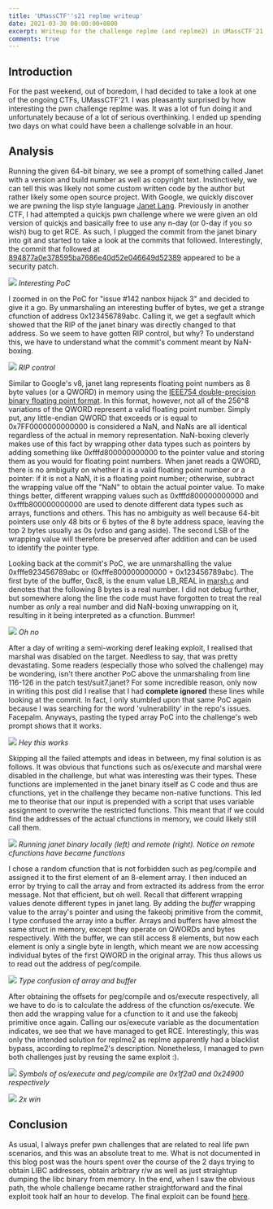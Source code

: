 ```yaml
---
title: 'UMassCTF''s21 replme writeup'
date: 2021-03-30 00:00:00+0800
excerpt: Writeup for the challenge replme (and replme2) in UMassCTF'21
comments: true
---
```

## Introduction
For the past weekend, out of boredom, I had decided to take a look at one of the ongoing CTFs, UMassCTF'21. I was pleasantly surprised by how interesting the pwn challenge replme was. It was a lot of fun doing it and unfortunately because of a lot of serious overthinking. I ended up spending two days on what could have been a challenge solvable in an hour. 

## Analysis
Running the given 64-bit binary, we see a prompt of something called Janet with a version and build number as well as copyright text. Instinctively, we can tell this was likely not some custom written code by the author but rather likely some open source project. With Google, we quickly discover we are pwning the lisp style language [Janet Lang](https://janet-lang.org). Previously in another CTF, I had attempted a quickjs pwn challenge where we were given an old version of quickjs and basically free to use any n-day (or 0-day if you so wish) bug to get RCE. As such, I plugged the commit from the janet binary into git and started to take a look at the commits that followed. Interestingly, the commit that followed at [894877a0e378595ba7686e40d52e046649d52389](https://github.com/janet-lang/janet/commit/894877a0e378595ba7686e40d52e046649d52389) appeared to be a security patch.

![](/images/6/poc.png)
*Interesting PoC*

I zoomed in on the PoC for "issue #142 nanbox hijack 3" and decided to give it a go. By unmarshaling an interesting buffer of bytes, we get a strange cfunction of address  0x123456789abc. Calling it, we get a segfault which showed that the RIP of the janet binary was directly changed to that address. So we seem to have gotten RIP control, but why? To understand this, we have to understand what the commit's comment meant by NaN-boxing.

![](/images/6/debugsegfault.png)
*RIP control*

Similar to Google's v8, janet lang represents floating point numbers as 8 byte values (or a QWORD) in memory using the [IEEE754 double-precision binary floating point format](https://en.wikipedia.org/wiki/Double-precision_floating-point_format). In this format, however, not all of the 256^8 variations of the QWORD represent a valid floating point number. Simply put, any little-endian QWORD that exceeds or is equal to 0x7FF0000000000000 is considered a NaN, and NaNs are all identical regardless of the actual in memory representation. NaN-boxing cleverly makes use of this fact by wrapping other data types such as pointers by adding something like 0xfffd800000000000 to the pointer value and storing them as you would for floating point numbers. When janet reads a QWORD, there is no ambiguity on whether it is a valid floating point number or a pointer: if it is not a NaN, it is a floating point number; otherwise, subtract the wrapping value off the "NaN" to obtain the actual pointer value. To make things better, different wrapping values such as 0xfffd800000000000 and 0xfffb800000000000 are used to denote different data types such as arrays, functions and others. This has no ambiguity as well because 64-bit pointers use only 48 bits or 6 bytes of the 8 byte address space, leaving the top 2 bytes usually as 0s (vdso and gang aside). The second LSB of the wrapping value will therefore be preserved after addition and can be used to identify the pointer type.

Looking back at the commit's PoC, we are unmarshalling the value 0xfffe923456789abc or (0xfffe800000000000 + 0x123456789abc). The first byte of the buffer, 0xc8, is the enum value LB_REAL in [marsh.c](https://github.com/janet-lang/janet/blob/master/src/core/marsh.c) and denotes that the following 8 bytes is a real number. I did not debug further, but somewhere along the line the code must have forgotten to treat the real number as *only* a real number and did NaN-boxing unwrapping on it, resulting in it being interpreted as a cfunction. Bummer!

![](/images/6/sad.png)
*Oh no*

After a day of writing a semi-working deref leaking exploit, I realised that marshal was disabled on the target. Needless to say, that was pretty devastating. Some readers \(especially those who solved the challenge\) may be wondering, isn't there another PoC above the unmarshaling from line 116-126 in the patch test/suit7.janet? For some incredible reason, only now in writing this post did I realise that I had **complete ignored** these lines while looking at the commit. In fact, I only stumbled upon that same PoC again because I was searching for the word 'vulnerability' in the repo's issues. Facepalm. Anyways, pasting the typed array PoC into the challenge's web prompt shows that it works.

![](/images/6/firstsuccess.png)
*Hey this works*

Skipping all the failed attempts and ideas in between, my final solution is as follows. It was obvious that functions such as os/execute and marshal were disabled in the challenge, but what was interesting was their types. These functions are implemented in the janet binary itself as C code and thus are cfunctions, yet in the challenge they became non-native functions. This led me to theorise that our input is prepended with a script that uses variable assignment to overwrite the restricted functions. This meant that if we could find the addresses of the actual cfunctions in memory, we could likely still call them.

![](/images/6/compare.png)
*Running janet binary locally \(left\) and remote \(right\). Notice on remote cfunctions have became functions*

I chose a random cfunction that is not forbidden such as peg/compile and assigned it to the first element of an 8-element array. I then induced an error by trying to call the array and from extracted its address from the error message. Not that efficient, but oh well. Recall that different wrapping values denote different types in janet lang. By adding the *buffer* wrapping value to the array's pointer and using the fakeobj primitive from the commit, I type confused the array into a buffer. Arrays and buffers have almost the same struct in memory, except they operate on QWORDs and bytes respectively. With the buffer, we can still access 8 elements, but now each element is only a single byte in length, which meant we are now accessing individual bytes of the first QWORD in the original array. This thus allows us to read out the address of peg/compile.

![](/images/6/diagram.png)
*Type confusion of array and buffer*

After obtaining the offsets for peg/compile and os/execute respectively, all we have to do is to calculate the address of the cfunction os/execute. We then add the wrapping value for a cfunction to it and use the fakeobj primitive once again. Calling our os/execute variable as the documentation indicates, we see that we have managed to get RCE. Interestingly, this was only the intended solution for replme2 as replme apparently had a blacklist bypass, according to replme2's description. Nonetheless, I managed to pwn both challenges just by reusing the same exploit :\).

![](/images/6/symbols.png)
*Symbols of os/execute and peg/compile are 0x1f2a0 and 0x24900 respectively*

![](/images/6/win.png)
*2x win*

## Conclusion
As usual, I always prefer pwn challenges that are related to real life pwn scenarios, and this was an absolute treat to me. What is not documented in this blog post was the hours spent over the course of the 2 days trying to obtain LIBC addresses, obtain arbitrary r/w as well as just straightup dumping the libc binary from memory. In the end, when I saw the obvious path, the whole challenge became rather straightforward and the final exploit took half an hour to develop. The final exploit can be found [here](https://gist.github.com/YiChenChai/17f3441ba158a6c5c5b34ad2b2a0e01d).